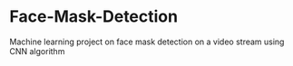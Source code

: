 # Face-Mask-Detection
Machine learning project on face mask detection on a video stream using CNN algorithm
